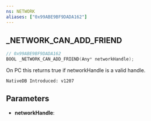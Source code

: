 ```yaml
---
ns: NETWORK
aliases: ["0x99ABE9BF9DADA162"]
---
```

## _NETWORK_CAN_ADD_FRIEND

```c
// 0x99ABE9BF9DADA162
BOOL _NETWORK_CAN_ADD_FRIEND(Any* networkHandle);
```

On PC this returns true if networkHandle is a valid handle.

```
NativeDB Introduced: v1207
```

## Parameters
* **networkHandle**:
